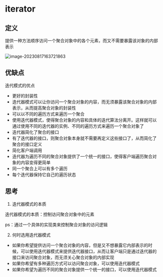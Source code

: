 # iterator

## 定义

提供一种方法顺序访问一个聚合对象中的各个元素，而又不需要暴露该对象的内部表示

![image-20230817163721863](https://cdn.jsdelivr.net/gh/zhecks/static_resources/images/202308171637421.png)

## 优缺点

迭代模式的优点

* 更好的封装性
* 迭代器模式可以让你访问一个聚合对象的内容，而无须暴露该聚合对象的内部表示，从而提高聚合对象的封装性
* 可以以不同的遍历方式来遍历一个聚合
* 使用迭代器模式，使得聚合对象的内容和具体的迭代算法分离开。这样就可以通过使用不同的迭代器的实例、不同的遍历方式来遍历一个聚合对象了
* 迭代器简化了聚合的接口
* 有了迭代器的接口，则聚合对象本身就不需要再定义这些接口了，从而简化了聚合的接口定义
* 简化客户端调用
* 迭代器为遍历不同的聚合对象提供了一个统一的接口，使得客户端遍历聚合对象的内容变得更简单
* 同一个聚合上可以有多个遍历
* 每个迭代器保持它自己的遍历状态

## 思考

1. 迭代器模式的本质

迭代器模式的本质：控制访问聚合对象中的元素

ps：通过一个具体的实现类来控制聚合对象的访问逻辑

2. 何时选用迭代器模式

* 如果你希望提供访问一个聚合对象的内容，但是又不想暴露它内部表示的时候，可以使用迭代器模式来提供迭代器接口，从而让客户端只是通过迭代器的接口来访问聚合对象，而无须关心聚合对象的内部实现
* 如果你希望有多种遍历方式可以访问聚合对象，可以使用迭代器模式
* 如果你希望为遍历不同的聚合对象提供一个统一的接口，可以使用迭代器模式
